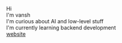 Hi\
I'm vansh\
I'm curious about AI and low-level stuff\
I'm currently learning backend development\
[website](https://vanshjangir.github.io/vanshjangir)

